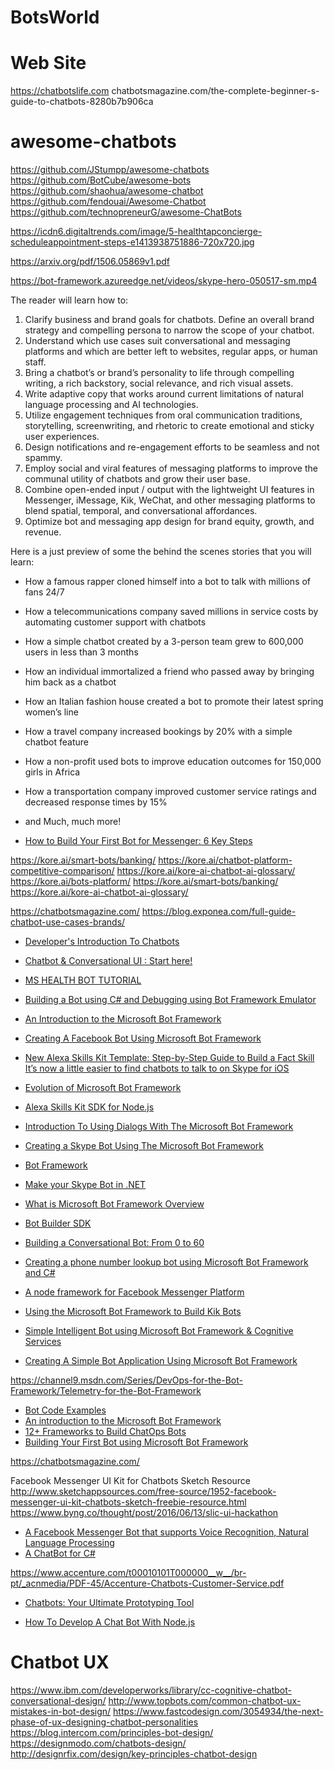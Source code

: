 # BotsWorld


# Web Site
https://chatbotslife.com
chatbotsmagazine.com/the-complete-beginner-s-guide-to-chatbots-8280b7b906ca

# awesome-chatbots
https://github.com/JStumpp/awesome-chatbots
https://github.com/BotCube/awesome-bots
https://github.com/shaohua/awesome-chatbot
https://github.com/fendouai/Awesome-Chatbot
https://github.com/technopreneurG/awesome-ChatBots

https://icdn6.digitaltrends.com/image/5-healthtapconcierge-scheduleappointment-steps-e1413938751886-720x720.jpg

https://arxiv.org/pdf/1506.05869v1.pdf

https://bot-framework.azureedge.net/videos/skype-hero-050517-sm.mp4

The reader will learn how to:
1. Clarify business and brand goals for chatbots. Define an overall brand strategy and compelling persona to narrow the scope of your chatbot.
2. Understand which use cases suit conversational and messaging platforms and which are better left to websites, regular apps, or human staff.
3. Bring a chatbot’s or brand’s personality to life through compelling writing, a rich backstory, social relevance, and rich visual assets.
4. Write adaptive copy that works around current limitations of natural language processing and AI technologies.
5. Utilize engagement techniques from oral communication traditions, storytelling, screenwriting, and rhetoric to create emotional and sticky user experiences.
6. Design notifications and re-engagement efforts to be seamless and not spammy.
7. Employ social and viral features of messaging platforms to improve the communal utility of chatbots and grow their user base.
8. Combine open-ended input / output with the lightweight UI features in Messenger, iMessage, Kik, WeChat, and other messaging platforms to blend spatial, temporal, and conversational affordances.
9. Optimize bot and messaging app design for brand equity, growth, and revenue.


Here is a just preview of some the behind the scenes stories that you will learn:
* How a famous rapper cloned himself into a bot to talk with millions of fans 24/7
* How a telecommunications company saved millions in service costs by automating customer support with chatbots
* How a simple chatbot created by a 3-person team grew to 600,000 users in less than 3 months
* How an individual immortalized a friend who passed away by bringing him back as a chatbot
* How an Italian fashion house created a bot to promote their latest spring women’s line
* How a travel company increased bookings by 20% with a simple chatbot feature
* How a non-profit used bots to improve education outcomes for 150,000 girls in Africa
* How a transportation company improved customer service ratings and decreased response times by 15%
* and Much, much more!

* [How to Build Your First Bot for Messenger: 6 Key Steps](https://dzone.com/articles/how-to-build-your-first-bot-for-messenger-6-key-st)

https://kore.ai/smart-bots/banking/
https://kore.ai/chatbot-platform-competitive-comparison/
https://kore.ai/kore-ai-chatbot-ai-glossary/
https://kore.ai/bots-platform/
https://kore.ai/smart-bots/banking/
https://kore.ai/kore-ai-chatbot-ai-glossary/

https://chatbotsmagazine.com/
https://blog.exponea.com/full-guide-chatbot-use-cases-brands/
* [Developer's Introduction To Chatbots](http://tutorialzine.com/2016/11/introduction-to-chatbots/)

* [Chatbot & Conversational UI : Start here!](https://medium.com/chat-bots-weekly/chatbot-conversational-ui-start-here-2f9250e8cde0#.8jhlgndjx)
* [MS HEALTH BOT TUTORIAL](http://peted.azurewebsites.net/ms-health-bot-tutorial/)
* [Building a Bot using C# and Debugging using Bot Framework Emulator](http://www.codeproject.com/Articles/1110794/Building-a-Bot-using-Csharp-and-Debugging-using-Bo)
* [An Introduction to the Microsoft Bot Framework](http://www.codeproject.com/Articles/1106457/An-Introduction-to-the-Microsoft-Bot-Framework)
* [Creating A Facebook Bot Using Microsoft Bot Framework](http://www.codeproject.com/Articles/1110201/Creating-A-Facebook-Bot-Using-Microsoft-Bot-Framew)
* [New Alexa Skills Kit Template: Step-by-Step Guide to Build a Fact Skill](https://developer.amazon.com/public/community/post/Tx3DVGG0K0TPUGQ/New-Alexa-Skills-Kit-Template:-Step-by-Step-Guide-to-Build-a-Fact-Skill?)
[It’s now a little easier to find chatbots to talk to on Skype for iOS](http://venturebeat.com/2016/07/20/its-now-a-little-easier-to-find-chatbots-to-talk-to-on-skype-for-ios/)
* [Evolution of Microsoft Bot Framework](http://www.codeproject.com/Articles/1120056/Evolution-of-Microsoft-Bot-Framework)
* [Alexa Skills Kit SDK for Node.js](https://github.com/alexa/alexa-skills-kit-sdk-for-nodejs)
* [Introduction To Using Dialogs With The Microsoft Bot Framework](http://aihelpwebsite.com/Blog/EntryId/9/Introduction-To-Using-Dialogs-With-The-Microsoft-Bot-Framework)
* [Creating a Skype Bot Using The Microsoft Bot Framework](http://aihelpwebsite.com/Blog/EntryId/10/Creating-a-Skype-Bot-Using-The-Microsoft-Bot-Framework)
* [Bot Framework](https://docs.botframework.com/en-us/)
* [Make your Skype Bot in .NET](http://www.codeproject.com/Articles/37909/Make-your-Skype-Bot-in-NET)
* [What is Microsoft Bot Framework Overview](https://blogs.msdn.microsoft.com/uk_faculty_connection/2016/04/05/what-is-microsoft-bot-framework-overview/)
* [Bot Builder SDK](https://github.com/Microsoft/BotBuilder)
* [Building a Conversational Bot: From 0 to 60](https://www.youtube.com/watch?v=spj9YOsKKXc)
* [Creating a phone number lookup bot using Microsoft Bot Framework and C#](https://www.twilio.com/blog/2016/05/creating-a-phone-number-lookup-bot-using-microsoft-bot-framework-and-c.html)
* [A node framework for Facebook Messenger Platform](https://www.npmjs.com/package/fb-bot-framework)
* [Using the Microsoft Bot Framework to Build Kik Bots](https://blog.kik.com/2016/05/18/using-microsoft-bot-framework-build-kik-bots/)
* [Simple Intelligent Bot using Microsoft Bot Framework & Cognitive Services](http://www.dotnetcurry.com/csharp/1281/simple-bot-using-microsoft-bot-framework-cognitive-services)
* [Creating A Simple Bot Application Using Microsoft Bot Framework](http://www.c-sharpcorner.com/article/creating-a-simple-bot-application-using-microsoft-bot-framew/)

https://channel9.msdn.com/Series/DevOps-for-the-Bot-Framework/Telemetry-for-the-Bot-Framework

* [Bot Code Examples](https://core.telegram.org/bots/samples)
* [An introduction to the Microsoft Bot Framework](https://www.microsoft.com/en-gb/developers/articles/week05july16/an-introduction-to-the-microsoft-bot-framework/)
* [12+ Frameworks to Build ChatOps Bots](http://nordicapis.com/12-frameworks-to-build-chatops-bots/)
* [Building Your First Bot using Microsoft Bot Framework](http://dailydotnettips.com/2016/09/07/building-your-first-bot-using-microsoft-bot-framework/)


https://chatbotsmagazine.com/


Facebook Messenger UI Kit for Chatbots Sketch Resource
http://www.sketchappsources.com/free-source/1952-facebook-messenger-ui-kit-chatbots-sketch-freebie-resource.html
https://www.byng.co/thought/post/2016/06/13/slic-ui-hackathon


* [A Facebook Messenger Bot that supports Voice Recognition, Natural Language Processing](https://github.com/joshbuchea/FacebookBot)
* [A ChatBot for C#](https://github.com/qxsch/ChatBot)

https://www.accenture.com/t00010101T000000__w__/br-pt/_acnmedia/PDF-45/Accenture-Chatbots-Customer-Service.pdf
* [Chatbots: Your Ultimate Prototyping Tool](https://medium.com/ideo-stories/chatbots-ultimate-prototyping-tool-e4e2831967f3#.7v20x754m)

* [How To Develop A Chat Bot With Node.js](https://www.smashingmagazine.com/2016/10/how-to-develop-a-chat-bot-with-node-js/?utm_source=codropscollective)




# Chatbot UX
https://www.ibm.com/developerworks/library/cc-cognitive-chatbot-conversational-design/
http://www.topbots.com/common-chatbot-ux-mistakes-in-bot-design/
https://www.fastcodesign.com/3054934/the-next-phase-of-ux-designing-chatbot-personalities
https://blog.intercom.com/principles-bot-design/
https://designmodo.com/chatbots-design/
http://designrfix.com/design/key-principles-chatbot-design


